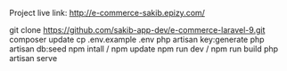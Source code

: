 Project live link:  http://e-commerce-sakib.epizy.com/


git clone https://github.com/sakib-app-dev/e-commerce-laravel-9.git
composer update
cp .env.example .env
php artisan key:generate
php artisan db:seed
npm intall / npm update
npm run dev / npm run build
php artisan serve